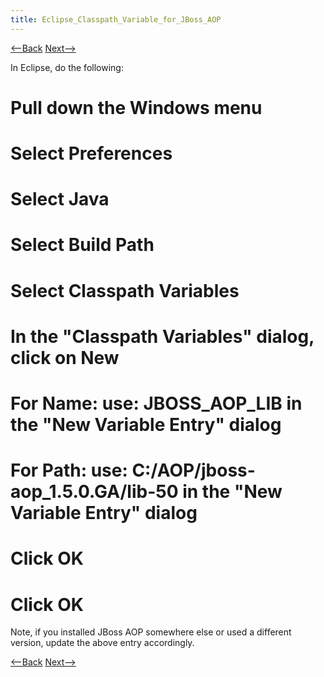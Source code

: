 ```yaml
---
title: Eclipse_Classpath_Variable_for_JBoss_AOP
---
```

[<--Back]({{_site.pagesurl}}/Eclipse_VM_Configuration_for_JBoss_AOP) [Next-->]({{_site.pagesurl}}/Eclipse_Java_Language_Preferences_for_JBoss_AOP)

In Eclipse, do the following:
# Pull down the **Windows** menu
# Select **Preferences**
# Select **Java**
# Select **Build Path**
# Select **Classpath Variables**
# In the "Classpath Variables" dialog, click on **New**
# For **Name:** use: JBOSS_AOP_LIB in the "New Variable Entry" dialog
# For **Path:** use: C:/AOP/jboss-aop_1.5.0.GA/lib-50 in the "New Variable Entry" dialog
# Click **OK**
# Click **OK**

Note, if you installed JBoss AOP somewhere else or used a different version, update the above entry accordingly.

[<--Back]({{_site.pagesurl}}/Eclipse_VM_Configuration_for_JBoss_AOP) [Next-->]({{_site.pagesurl}}/Eclipse_Java_Language_Preferences_for_JBoss_AOP)
